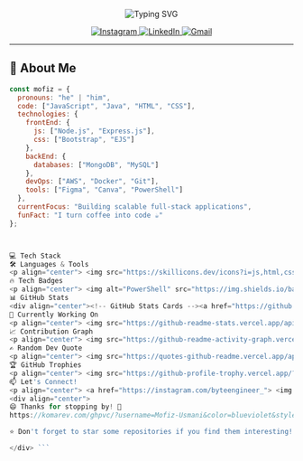 <p align="center">
  <img src="https://readme-typing-svg.herokuapp.com?font=Fira+Code&weight=600&size=30&duration=4000&pause=1000&color=6C63FF&center=true&vCenter=true&width=500&lines=Hi,+I'm+Mofiz!+%F0%9F%91%8B;Full-Stack+Developer;Cloud+%26+DevOps+Enthusiast;Computer+Science+Student" alt="Typing SVG" />
</p>

<p align="center">
  <a href="https://instagram.com/byteengineer_">
    <img src="https://img.shields.io/badge/Instagram-%23E4405F.svg?style=for-the-badge&logo=Instagram&logoColor=white" alt="Instagram" />
  </a>
  <a href="https://linkedin.com/in/yourprofile">
    <img src="https://img.shields.io/badge/linkedin-%230077B5.svg?style=for-the-badge&logo=linkedin&logoColor=white" alt="LinkedIn" />
  </a>
  <a href="mailto:your-email@example.com">
    <img src="https://img.shields.io/badge/Gmail-D14836?style=for-the-badge&logo=gmail&logoColor=white" alt="Gmail" />
  </a>
</p>

---

## 🚀 About Me

```javascript
const mofiz = {
  pronouns: "he" | "him",
  code: ["JavaScript", "Java", "HTML", "CSS"],
  technologies: {
    frontEnd: {
      js: ["Node.js", "Express.js"],
      css: ["Bootstrap", "EJS"]
    },
    backEnd: {
      databases: ["MongoDB", "MySQL"]
    },
    devOps: ["AWS", "Docker", "Git"],
    tools: ["Figma", "Canva", "PowerShell"]
  },
  currentFocus: "Building scalable full-stack applications",
  funFact: "I turn coffee into code ☕"
};



💻 Tech Stack
🛠️ Languages & Tools
<p align="center"> <img src="https://skillicons.dev/icons?i=js,html,css,java,nodejs,express,mongodb,mysql,bootstrap,figma,aws,docker,git,powershell&theme=dark&perline=7" /> </p>
🔥 Tech Badges
<p align="center"> <img alt="PowerShell" src="https://img.shields.io/badge/PowerShell-%235391FE.svg?style=for-the-badge&logo=powershell&logoColor=white" /> <img alt="HTML5" src="https://img.shields.io/badge/html5-%23E34F26.svg?style=for-the-badge&logo=html5&logoColor=white" /> <img alt="Java" src="https://img.shields.io/badge/java-%23ED8B00.svg?style=for-the-badge&logo=openjdk&logoColor=white" /> <img alt="JavaScript" src="https://img.shields.io/badge/javascript-%23323330.svg?style=for-the-badge&logo=javascript&logoColor=%23F7DF1E" /> <img alt="Bootstrap" src="https://img.shields.io/badge/bootstrap-%238511FA.svg?style=for-the-badge&logo=bootstrap&logoColor=white" /> <img alt="NodeJS" src="https://img.shields.io/badge/node.js-6DA55F?style=for-the-badge&logo=node.js&logoColor=white" /> <img alt="Express.js" src="https://img.shields.io/badge/express.js-%23404d59.svg?style=for-the-badge&logo=express&logoColor=%2361DAFB" /> <br/> <img alt="MongoDB" src="https://img.shields.io/badge/MongoDB-%234ea94b.svg?style=for-the-badge&logo=mongodb&logoColor=white" /> <img alt="MySQL" src="https://img.shields.io/badge/mysql-4479A1.svg?style=for-the-badge&logo=mysql&logoColor=white" /> <img alt="AWS" src="https://img.shields.io/badge/AWS-%23FF9900.svg?style=for-the-badge&logo=amazon-aws&logoColor=white" /> <img alt="Docker" src="https://img.shields.io/badge/docker-%230db7ed.svg?style=for-the-badge&logo=docker&logoColor=white" /> <img alt="Git" src="https://img.shields.io/badge/git-%23F05033.svg?style=for-the-badge&logo=git&logoColor=white" /> <img alt="Figma" src="https://img.shields.io/badge/figma-%23F24E1E.svg?style=for-the-badge&logo=figma&logoColor=white" /> <img alt="Canva" src="https://img.shields.io/badge/Canva-%2300C4CC.svg?style=for-the-badge&logo=Canva&logoColor=white" /> </p>
📊 GitHub Stats
<div align="center"><!-- GitHub Stats Cards --><a href="https://github.com/Mofiz-Usmani"> <img height="180em" src="https://github-readme-stats.vercel.app/api?username=Mofiz-Usmani&show_icons=true&theme=radical&hide_border=true&include_all_commits=true&count_private=true" alt="GitHub Stats" /> <img height="180em" src="https://github-readme-stats.vercel.app/api/top-langs/?username=Mofiz-Usmani&theme=radical&hide_border=true&layout=compact&langs_count=8" alt="Top Languages" /> </a><!-- GitHub Streak Stats --><p align="center"> <img src="https://github-readme-streak-stats.herokuapp.com/?user=Mofiz-Usmani&theme=radical&hide_border=true" alt="GitHub Streak" /> </p><!-- GitHub Activity Graph --><p align="center"> <img src="https://activity-graph.herokuapp.com/graph?username=Mofiz-Usmani&theme=react-dark&bg_color=20232a&hide_border=true" alt="GitHub Activity Graph" width="90%" /> </p></div>
🎯 Currently Working On
<p align="center"> <img src="https://github-readme-stats.vercel.app/api/pin/?username=Mofiz-Usmani&repo=your-repo-name&theme=radical&show_owner=true" alt="Current Project" /> </p>
📈 Contribution Graph
<p align="center"> <img src="https://github-readme-activity-graph.vercel.app/graph?username=Mofiz-Usmani&theme=react-dark&bg_color=20232a&hide_border=true&area=true" alt="Contribution Graph" width="100%" /> </p>
✍️ Random Dev Quote
<p align="center"> <img src="https://quotes-github-readme.vercel.app/api?type=horizontal&theme=radical" alt="Random Dev Quote" width="100%" /> </p>
🏆 GitHub Trophies
<p align="center"> <img src="https://github-profile-trophy.vercel.app/?username=Mofiz-Usmani&theme=radical&no-frame=true&no-bg=false&margin-w=4&row=2&column=4" alt="GitHub Trophies" /> </p>
📫 Let's Connect!
<p align="center"> <a href="https://instagram.com/byteengineer_"> <img src="https://img.shields.io/badge/-Instagram-E4405F?style=for-the-badge&logo=instagram&logoColor=white" /> </a> <a href="https://twitter.com/yourusername"> <img src="https://img.shields.io/badge/-Twitter-1DA1F2?style=for-the-badge&logo=twitter&logoColor=white" /> </a> <a href="https://linkedin.com/in/yourprofile"> <img src="https://img.shields.io/badge/-LinkedIn-0077B5?style=for-the-badge&logo=linkedin&logoColor=white" /> </a> <a href="mailto:your-email@example.com"> <img src="https://img.shields.io/badge/-Gmail-D14836?style=for-the-badge&logo=gmail&logoColor=white" /> </a> </p>
<div align="center">
😄 Thanks for stopping by! 🚀
https://komarev.com/ghpvc/?username=Mofiz-Usmani&color=blueviolet&style=for-the-badge

⭐️ Don't forget to star some repositories if you find them interesting!

</div> ```
